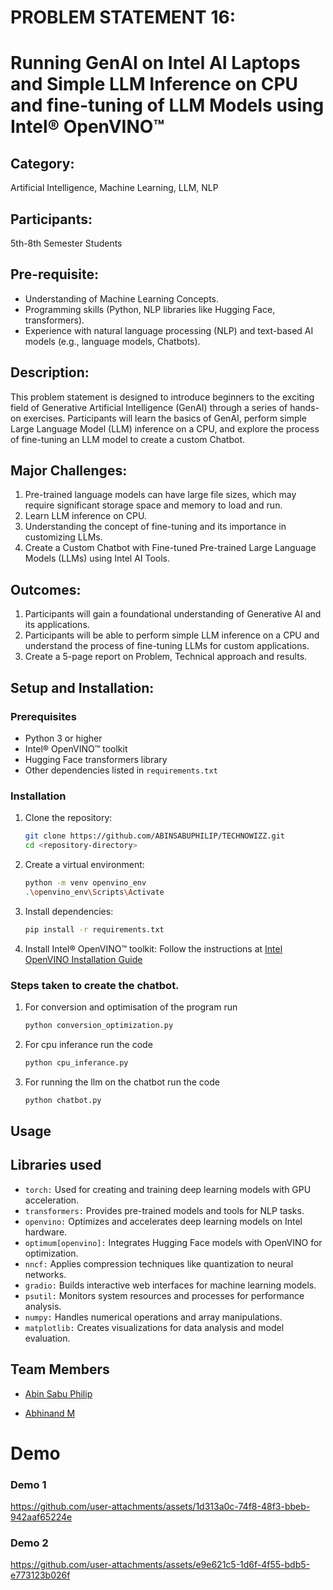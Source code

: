 # PROBLEM STATEMENT 16:
# Running GenAI on Intel AI Laptops and Simple LLM Inference on CPU and fine-tuning of LLM Models using Intel® OpenVINO™
## Category:
Artificial Intelligence, Machine Learning, LLM, NLP
## Participants:
5th-8th Semester Students
## Pre-requisite:
- Understanding of Machine Learning Concepts.
- Programming skills (Python, NLP libraries like Hugging Face, transformers).
- Experience with natural language processing (NLP) and text-based AI models (e.g., language models, Chatbots).
## Description:
This problem statement is designed to introduce beginners to the exciting field of Generative Artificial Intelligence (GenAI) through a series of hands-on exercises. Participants will learn the basics of GenAI, perform simple Large Language Model (LLM) inference on a CPU, and explore the process of fine-tuning an LLM model to create a custom Chatbot.
## Major Challenges:
1. Pre-trained language models can have large file sizes, which may require significant storage space and memory to load and run.
2. Learn LLM inference on CPU.
3. Understanding the concept of fine-tuning and its importance in customizing LLMs.
4. Create a Custom Chatbot with Fine-tuned Pre-trained Large Language Models (LLMs) using Intel AI Tools.

## Outcomes:
1. Participants will gain a foundational understanding of Generative AI and its applications.
2. Participants will be able to perform simple LLM inference on a CPU and understand the process of fine-tuning LLMs for custom applications.
3. Create a 5-page report on Problem, Technical approach and results.

## Setup and Installation:

### Prerequisites

- Python 3 or higher
- Intel® OpenVINO™ toolkit
- Hugging Face transformers library
- Other dependencies listed in `requirements.txt`

### Installation

1. Clone the repository:
    ```sh
    git clone https://github.com/ABINSABUPHILIP/TECHNOWIZZ.git
    cd <repository-directory>
    ```

2. Create a virtual environment:
    ```sh
    python -m venv openvino_env
    .\openvino_env\Scripts\Activate
    ```

3. Install dependencies:
    ```sh
    pip install -r requirements.txt
    ```

4. Install Intel® OpenVINO™ toolkit:
    Follow the instructions at [Intel OpenVINO Installation Guide](https://docs.openvino.ai/latest/openvino_docs_install_guides_installing_openvino.html)

### Steps taken to create the chatbot.
1. For conversion and optimisation of the program run 
   ```sh
   python conversion_optimization.py
   ```

2. For cpu inferance run the code
    ```sh
    python cpu_inferance.py
    ```
3. For running the llm on the chatbot run the code
    ```sh
    python chatbot.py
    ```




## Usage

## Libraries used 
- `torch:` Used for creating and training deep learning models with GPU acceleration.
- `transformers:` Provides pre-trained models and tools for NLP tasks.
- `openvino:` Optimizes and accelerates deep learning models on Intel hardware.
- `optimum[openvino]:` Integrates Hugging Face models with OpenVINO for optimization.
- `nncf:` Applies compression techniques like quantization to neural networks.
- `gradio:` Builds interactive web interfaces for machine learning models.
- `psutil:` Monitors system resources and processes for performance analysis.
- `numpy:` Handles numerical operations and array manipulations.
- `matplotlib:` Creates visualizations for data analysis and model evaluation.
## Team Members

-   [Abin Sabu Philip](https://github.com/ABINSABUPHILIP)

-   [Abhinand M](https://github.com/m-abhinand)
# Demo
### Demo 1
https://github.com/user-attachments/assets/1d313a0c-74f8-48f3-bbeb-942aaf65224e

### Demo 2
https://github.com/user-attachments/assets/e9e621c5-1d6f-4f55-bdb5-e773123b026f
